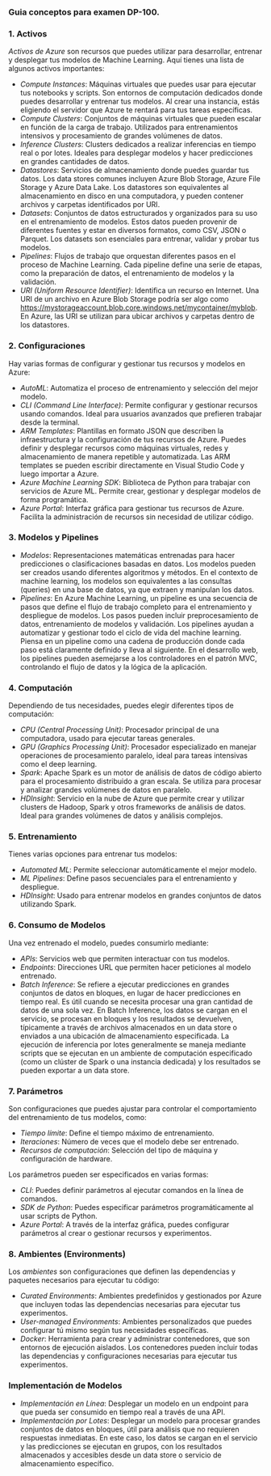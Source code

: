 ### Guia conceptos para examen DP-100. 
### 1. Activos

*Activos de Azure* son recursos que puedes utilizar para desarrollar, entrenar y desplegar tus modelos de Machine Learning. Aquí tienes una lista de algunos activos importantes:

- *Compute Instances*: Máquinas virtuales que puedes usar para ejecutar tus notebooks y scripts. Son entornos de computación dedicados donde puedes desarrollar y entrenar tus modelos. Al crear una instancia, estás eligiendo el servidor que Azure te rentará para tus tareas específicas.
- *Compute Clusters*: Conjuntos de máquinas virtuales que pueden escalar en función de la carga de trabajo. Utilizados para entrenamientos intensivos y procesamiento de grandes volúmenes de datos.
- *Inference Clusters*: Clusters dedicados a realizar inferencias en tiempo real o por lotes. Ideales para desplegar modelos y hacer predicciones en grandes cantidades de datos.
- *Datastores*: Servicios de almacenamiento donde puedes guardar tus datos. Los data stores comunes incluyen Azure Blob Storage, Azure File Storage y Azure Data Lake. Los datastores son equivalentes al almacenamiento en disco en una computadora, y pueden contener archivos y carpetas identificados por URI.
- *Datasets*: Conjuntos de datos estructurados y organizados para su uso en el entrenamiento de modelos. Estos datos pueden provenir de diferentes fuentes y estar en diversos formatos, como CSV, JSON o Parquet. Los datasets son esenciales para entrenar, validar y probar tus modelos.
- *Pipelines*: Flujos de trabajo que orquestan diferentes pasos en el proceso de Machine Learning. Cada pipeline define una serie de etapas, como la preparación de datos, el entrenamiento de modelos y la validación.
- *URI (Uniform Resource Identifier)*: Identifica un recurso en Internet. Una URI de un archivo en Azure Blob Storage podría ser algo como https://mystorageaccount.blob.core.windows.net/mycontainer/myblob. En Azure, las URI se utilizan para ubicar archivos y carpetas dentro de los datastores.

### 2. Configuraciones

Hay varias formas de configurar y gestionar tus recursos y modelos en Azure:

- *AutoML*: Automatiza el proceso de entrenamiento y selección del mejor modelo.
- *CLI (Command Line Interface)*: Permite configurar y gestionar recursos usando comandos. Ideal para usuarios avanzados que prefieren trabajar desde la terminal.
- *ARM Templates*: Plantillas en formato JSON que describen la infraestructura y la configuración de tus recursos de Azure. Puedes definir y desplegar recursos como máquinas virtuales, redes y almacenamiento de manera repetible y automatizada. Las ARM templates se pueden escribir directamente en Visual Studio Code y luego importar a Azure.
- *Azure Machine Learning SDK*: Biblioteca de Python para trabajar con servicios de Azure ML. Permite crear, gestionar y desplegar modelos de forma programática.
- *Azure Portal*: Interfaz gráfica para gestionar tus recursos de Azure. Facilita la administración de recursos sin necesidad de utilizar código.

### 3. Modelos y Pipelines

- *Modelos*: Representaciones matemáticas entrenadas para hacer predicciones o clasificaciones basadas en datos. Los modelos pueden ser creados usando diferentes algoritmos y métodos. En el contexto de machine learning, los modelos son equivalentes a las consultas (queries) en una base de datos, ya que extraen y manipulan los datos.
- *Pipelines*: En Azure Machine Learning, un pipeline es una secuencia de pasos que define el flujo de trabajo completo para el entrenamiento y despliegue de modelos. Los pasos pueden incluir preprocesamiento de datos, entrenamiento de modelos y validación. Los pipelines ayudan a automatizar y gestionar todo el ciclo de vida del machine learning. Piensa en un pipeline como una cadena de producción donde cada paso está claramente definido y lleva al siguiente. En el desarrollo web, los pipelines pueden asemejarse a los controladores en el patrón MVC, controlando el flujo de datos y la lógica de la aplicación.

### 4. Computación

Dependiendo de tus necesidades, puedes elegir diferentes tipos de computación:

- *CPU (Central Processing Unit)*: Procesador principal de una computadora, usado para ejecutar tareas generales.
- *GPU (Graphics Processing Unit)*: Procesador especializado en manejar operaciones de procesamiento paralelo, ideal para tareas intensivas como el deep learning.
- *Spark*: Apache Spark es un motor de análisis de datos de código abierto para el procesamiento distribuido a gran escala. Se utiliza para procesar y analizar grandes volúmenes de datos en paralelo.
- *HDInsight*: Servicio en la nube de Azure que permite crear y utilizar clusters de Hadoop, Spark y otros frameworks de análisis de datos. Ideal para grandes volúmenes de datos y análisis complejos.

### 5. Entrenamiento

Tienes varias opciones para entrenar tus modelos:

- *Automated ML*: Permite seleccionar automáticamente el mejor modelo.
- *ML Pipelines*: Define pasos secuenciales para el entrenamiento y despliegue.
- *HDInsight*: Usado para entrenar modelos en grandes conjuntos de datos utilizando Spark.

### 6. Consumo de Modelos

Una vez entrenado el modelo, puedes consumirlo mediante:

- *APIs*: Servicios web que permiten interactuar con tus modelos.
- *Endpoints*: Direcciones URL que permiten hacer peticiones al modelo entrenado.
- *Batch Inference*: Se refiere a ejecutar predicciones en grandes conjuntos de datos en bloques, en lugar de hacer predicciones en tiempo real. Es útil cuando se necesita procesar una gran cantidad de datos de una sola vez. En Batch Inference, los datos se cargan en el servicio, se procesan en bloques y los resultados se devuelven, típicamente a través de archivos almacenados en un data store o enviados a una ubicación de almacenamiento especificada. La ejecución de inferencia por lotes generalmente se maneja mediante scripts que se ejecutan en un ambiente de computación especificado (como un clúster de Spark o una instancia dedicada) y los resultados se pueden exportar a un data store.

### 7. Parámetros

Son configuraciones que puedes ajustar para controlar el comportamiento del entrenamiento de tus modelos, como:

- *Tiempo límite*: Define el tiempo máximo de entrenamiento.
- *Iteraciones*: Número de veces que el modelo debe ser entrenado.
- *Recursos de computación*: Selección del tipo de máquina y configuración de hardware.

Los parámetros pueden ser especificados en varias formas:
- *CLI*: Puedes definir parámetros al ejecutar comandos en la línea de comandos.
- *SDK de Python*: Puedes especificar parámetros programáticamente al usar scripts de Python.
- *Azure Portal*: A través de la interfaz gráfica, puedes configurar parámetros al crear o gestionar recursos y experimentos.

### 8. Ambientes (Environments)

Los *ambientes* son configuraciones que definen las dependencias y paquetes necesarios para ejecutar tu código:

- *Curated Environments*: Ambientes predefinidos y gestionados por Azure que incluyen todas las dependencias necesarias para ejecutar tus experimentos.
- *User-managed Environments*: Ambientes personalizados que puedes configurar tú mismo según tus necesidades específicas.
- *Docker*: Herramienta para crear y administrar contenedores, que son entornos de ejecución aislados. Los contenedores pueden incluir todas las dependencias y configuraciones necesarias para ejecutar tus experimentos.

### Implementación de Modelos

- *Implementación en Línea*: Desplegar un modelo en un endpoint para que pueda ser consumido en tiempo real a través de una API.
- *Implementación por Lotes*: Desplegar un modelo para procesar grandes conjuntos de datos en bloques, útil para análisis que no requieren respuestas inmediatas. En este caso, los datos se cargan en el servicio y las predicciones se ejecutan en grupos, con los resultados almacenados y accesibles desde un data store o servicio de almacenamiento específico.

